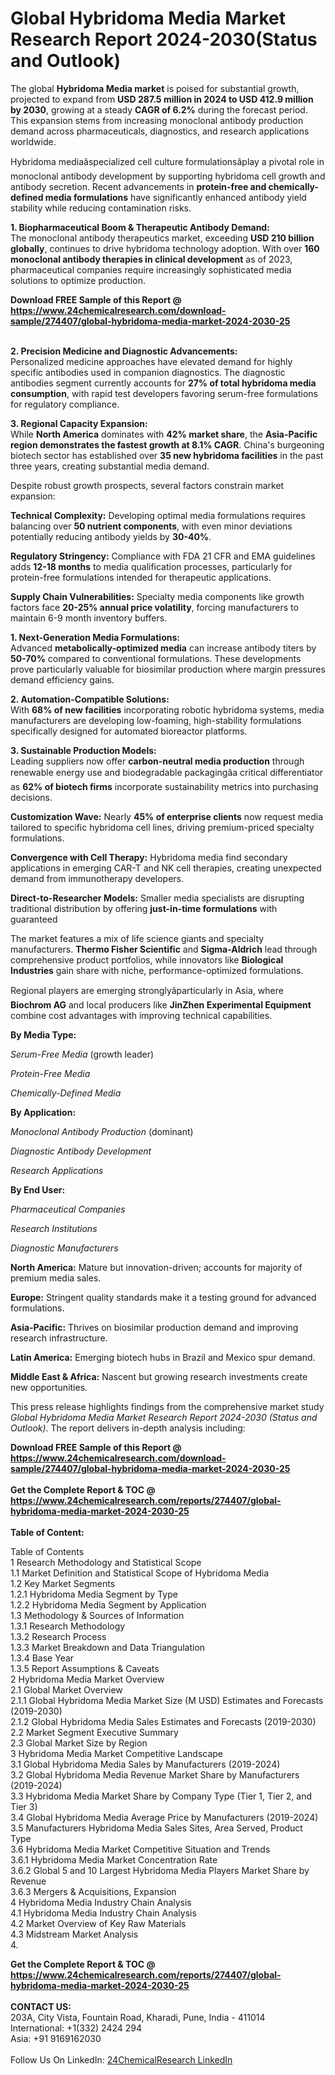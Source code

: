 <h1>Global Hybridoma Media Market Research Report 2024-2030(Status and Outlook)</h1><p>The global <strong>Hybridoma Media market</strong> is poised for substantial growth, projected to expand from <strong>USD 287.5 million in 2024 to USD 412.9 million by 2030</strong>, growing at a steady <strong>CAGR of 6.2%</strong> during the forecast period. This expansion stems from increasing monoclonal antibody production demand across pharmaceuticals, diagnostics, and research applications worldwide.</p><p>Hybridoma mediaâspecialized cell culture formulationsâplay a pivotal role in monoclonal antibody development by supporting hybridoma cell growth and antibody secretion. Recent advancements in <strong>protein-free and chemically-defined media formulations</strong> have significantly enhanced antibody yield stability while reducing contamination risks.</p><p><strong>1. Biopharmaceutical Boom &amp; Therapeutic Antibody Demand:</strong><br>
The monoclonal antibody therapeutics market, exceeding <strong>USD 210 billion globally</strong>, continues to drive hybridoma technology adoption. With over <strong>160 monoclonal antibody therapies in clinical development</strong> as of 2023, pharmaceutical companies require increasingly sophisticated media solutions to optimize production.</p><div><b>Download FREE Sample of this Report @ 
            <a href="https://www.24chemicalresearch.com/download-sample/274407/global-hybridoma-media-market-2024-2030-25">
            https://www.24chemicalresearch.com/download-sample/274407/global-hybridoma-media-market-2024-2030-25</a></b></div><br><p><strong>2. Precision Medicine and Diagnostic Advancements:</strong><br>
Personalized medicine approaches have elevated demand for highly specific antibodies used in companion diagnostics. The diagnostic antibodies segment currently accounts for <strong>27% of total hybridoma media consumption</strong>, with rapid test developers favoring serum-free formulations for regulatory compliance.</p><p><strong>3. Regional Capacity Expansion:</strong><br>
While <strong>North America</strong> dominates with <strong>42% market share</strong>, the <strong>Asia-Pacific region demonstrates the fastest growth at 8.1% CAGR</strong>. China's burgeoning biotech sector has established over <strong>35 new hybridoma facilities</strong> in the past three years, creating substantial media demand.</p><p>Despite robust growth prospects, several factors constrain market expansion:</p><p><strong>Technical Complexity:</strong> Developing optimal media formulations requires balancing over <strong>50 nutrient components</strong>, with even minor deviations potentially reducing antibody yields by <strong>30-40%</strong>.</p><p><strong>Regulatory Stringency:</strong> Compliance with FDA 21 CFR and EMA guidelines adds <strong>12-18 months</strong> to media qualification processes, particularly for protein-free formulations intended for therapeutic applications.</p><p><strong>Supply Chain Vulnerabilities:</strong> Specialty media components like growth factors face <strong>20-25% annual price volatility</strong>, forcing manufacturers to maintain 6-9 month inventory buffers.</p><p><strong>1. Next-Generation Media Formulations:</strong><br>
Advanced <strong>metabolically-optimized media</strong> can increase antibody titers by <strong>50-70%</strong> compared to conventional formulations. These developments prove particularly valuable for biosimilar production where margin pressures demand efficiency gains.</p><p><strong>2. Automation-Compatible Solutions:</strong><br>
With <strong>68% of new facilities</strong> incorporating robotic hybridoma systems, media manufacturers are developing low-foaming, high-stability formulations specifically designed for automated bioreactor platforms.</p><p><strong>3. Sustainable Production Models:</strong><br>
Leading suppliers now offer <strong>carbon-neutral media production</strong> through renewable energy use and biodegradable packagingâa critical differentiator as <strong>62% of biotech firms</strong> incorporate sustainability metrics into purchasing decisions.</p><p><strong>Customization Wave:</strong> Nearly <strong>45% of enterprise clients</strong> now request media tailored to specific hybridoma cell lines, driving premium-priced specialty formulations.</p><p><strong>Convergence with Cell Therapy:</strong> Hybridoma media find secondary applications in emerging CAR-T and NK cell therapies, creating unexpected demand from immunotherapy developers.</p><p><strong>Direct-to-Researcher Models:</strong> Smaller media specialists are disrupting traditional distribution by offering <strong>just-in-time formulations</strong> with guaranteed 
    </p><p>The market features a mix of life science giants and specialty manufacturers. <strong>Thermo Fisher Scientific</strong> and <strong>Sigma-Aldrich</strong> lead through comprehensive product portfolios, while innovators like <strong>Biological Industries</strong> gain share with niche, performance-optimized formulations.</p><p>Regional players are emerging stronglyâparticularly in Asia, where <strong>Biochrom AG</strong> and local producers like <strong>JinZhen Experimental Equipment</strong> combine cost advantages with improving technical capabilities.</p><p><strong>By Media Type:</strong></p><p><em>Serum-Free Media</em> (growth leader)</p><p><em>Protein-Free Media</em></p><p><em>Chemically-Defined Media</em></p><p><strong>By Application:</strong></p><p><em>Monoclonal Antibody Production</em> (dominant)</p><p><em>Diagnostic Antibody Development</em></p><p><em>Research Applications</em></p><p><strong>By End User:</strong></p><p><em>Pharmaceutical Companies</em></p><p><em>Research Institutions</em></p><p><em>Diagnostic Manufacturers</em></p><p><strong>North America:</strong> Mature but innovation-driven; accounts for majority of premium media sales.</p><p><strong>Europe:</strong> Stringent quality standards make it a testing ground for advanced formulations.</p><p><strong>Asia-Pacific:</strong> Thrives on biosimilar production demand and improving research infrastructure.</p><p><strong>Latin America:</strong> Emerging biotech hubs in Brazil and Mexico spur demand.</p><p><strong>Middle East &amp; Africa:</strong> Nascent but growing research investments create new opportunities.</p><p>This press release highlights findings from the comprehensive market study <em>Global Hybridoma Media Market Research Report 2024-2030 (Status and Outlook)</em>. The report delivers in-depth analysis including:</p><div><b>Download FREE Sample of this Report @ 
            <a href="https://www.24chemicalresearch.com/download-sample/274407/global-hybridoma-media-market-2024-2030-25">
            https://www.24chemicalresearch.com/download-sample/274407/global-hybridoma-media-market-2024-2030-25</a></b></div><br><div><b>Get the Complete Report & TOC @ 
            <a href="https://www.24chemicalresearch.com/reports/274407/global-hybridoma-media-market-2024-2030-25">
            https://www.24chemicalresearch.com/reports/274407/global-hybridoma-media-market-2024-2030-25</a></b></div><br>
            <b>Table of Content:</b><p>Table of Contents<br />
1 Research Methodology and Statistical Scope<br />
1.1 Market Definition and Statistical Scope of Hybridoma Media<br />
1.2 Key Market Segments<br />
1.2.1 Hybridoma Media Segment by Type<br />
1.2.2 Hybridoma Media Segment by Application<br />
1.3 Methodology & Sources of Information<br />
1.3.1 Research Methodology<br />
1.3.2 Research Process<br />
1.3.3 Market Breakdown and Data Triangulation<br />
1.3.4 Base Year<br />
1.3.5 Report Assumptions & Caveats<br />
2 Hybridoma Media Market Overview<br />
2.1 Global Market Overview<br />
2.1.1 Global Hybridoma Media Market Size (M USD) Estimates and Forecasts (2019-2030)<br />
2.1.2 Global Hybridoma Media Sales Estimates and Forecasts (2019-2030)<br />
2.2 Market Segment Executive Summary<br />
2.3 Global Market Size by Region<br />
3 Hybridoma Media Market Competitive Landscape<br />
3.1 Global Hybridoma Media Sales by Manufacturers (2019-2024)<br />
3.2 Global Hybridoma Media Revenue Market Share by Manufacturers (2019-2024)<br />
3.3 Hybridoma Media Market Share by Company Type (Tier 1, Tier 2, and Tier 3)<br />
3.4 Global Hybridoma Media Average Price by Manufacturers (2019-2024)<br />
3.5 Manufacturers Hybridoma Media Sales Sites, Area Served, Product Type<br />
3.6 Hybridoma Media Market Competitive Situation and Trends<br />
3.6.1 Hybridoma Media Market Concentration Rate<br />
3.6.2 Global 5 and 10 Largest Hybridoma Media Players Market Share by Revenue<br />
3.6.3 Mergers & Acquisitions, Expansion<br />
4 Hybridoma Media Industry Chain Analysis<br />
4.1 Hybridoma Media Industry Chain Analysis<br />
4.2 Market Overview of Key Raw Materials<br />
4.3 Midstream Market Analysis<br />
4.</p><div><b>Get the Complete Report & TOC @ 
            <a href="https://www.24chemicalresearch.com/reports/274407/global-hybridoma-media-market-2024-2030-25">
            https://www.24chemicalresearch.com/reports/274407/global-hybridoma-media-market-2024-2030-25</a></b></div><br><b>CONTACT US:</b><br>
            203A, City Vista, Fountain Road, Kharadi, Pune, India - 411014<br>
            International: +1(332) 2424 294<br>
            Asia: +91 9169162030 <br><br>
            Follow Us On LinkedIn: <a href="https://www.linkedin.com/company/24chemicalresearch/">24ChemicalResearch LinkedIn</a>